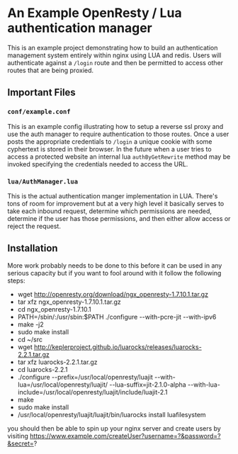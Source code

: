 # An Example OpenResty / Lua authentication manager
This is an example project demonstrating how to build an authentication management system entirely within nginx using LUA and redis. Users will authenticate against a `/login` route and then be permitted to access other routes that are being proxied. 

## Important Files
### `conf/example.conf`
This is an example config illustrating how to setup a reverse ssl proxy and use the auth manager to require authentication to those routes.  Once a user posts the appropriate credentials to `/login` a unique cookie with some cyphertext is stored in their browser. In the future when a user tries to access a protected website an internal lua `authByGetRewrite` method may be invoked specifying the credentials needed to access the URL. 

### `lua/AuthManager.lua`
This is the actual authentication manger implementation in LUA. There's tons of room for improvement but at a very high level it basically serves to take each inbound request, determine which permissions are needed, determine if the user has those permissions, and then either allow access or reject the request.

## Installation
More work probably needs to be done to this before it can be used in any serious capacity but if you want to fool around with it follow the following steps:
- wget http://openresty.org/download/ngx_openresty-1.7.10.1.tar.gz
- tar xfz ngx_openresty-1.7.10.1.tar.gz
- cd ngx_openresty-1.7.10.1
- PATH=/sbin/:/usr/sbin:$PATH ./configure --with-pcre-jit --with-ipv6
- make -j2
- sudo make install
- cd ~/src
- wget http://keplerproject.github.io/luarocks/releases/luarocks-2.2.1.tar.gz
- tar xfz luarocks-2.2.1.tar.gz
- cd luarocks-2.2.1
- ./configure --prefix=/usr/local/openresty/luajit --with-lua=/usr/local/openresty/luajit/ --lua-suffix=jit-2.1.0-alpha --with-lua-include=/usr/local/openresty/luajit/include/luajit-2.1
- make
- sudo make install
- /usr/local/openresty/luajit/luajit/bin/luarocks install luafilesystem

you should then be able to spin up your nginx server and create users by visiting https://www.example.com/createUser?username=?&password=?&secret=?

